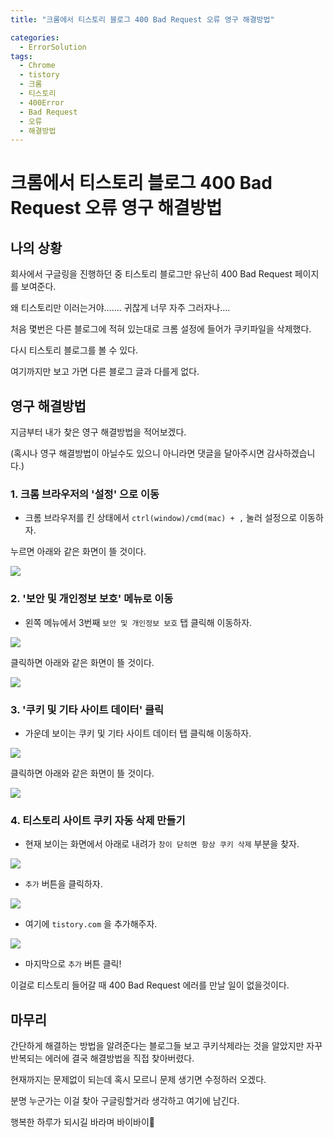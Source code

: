 ```yaml
---
title: "크롬에서 티스토리 블로그 400 Bad Request 오류 영구 해결방법"

categories:
  - ErrorSolution
tags:
  - Chrome
  - tistory
  - 크롬
  - 티스토리
  - 400Error
  - Bad Request
  - 오류
  - 해결방법
---
```

  
# 크롬에서 티스토리 블로그 400 Bad Request 오류 영구 해결방법

## 나의 상황

회사에서 구글링을 진행하던 중 티스토리 블로그만 유난히 400 Bad Request 페이지를 보여준다.

왜 티스토리만 이러는거야....... 귀찮게 너무 자주 그러자나....

처음 몇번은 다른 블로그에 적혀 있는대로 크롬 설정에 들어가 쿠키파일을 삭제했다.

다시 티스토리 블로그를 볼 수 있다.

여기까지만 보고 가면 다른 블로그 글과 다를게 없다.

## 영구 해결방법

지금부터 내가 찾은 영구 해결방법을 적어보겠다.

(혹시나 영구 해결방법이 아닐수도 있으니 아니라면 댓글을 달아주시면 감사하겠습니다.)

### 1. 크롬 브라우저의 '설정' 으로 이동

- 크롬 브라우저를 킨 상태에서 `ctrl(window)/cmd(mac) + ,` 눌러 설정으로 이동하자.

누르면 아래와 같은 화면이 뜰 것이다.

![](../../../assets/images/information/5a8c0696.png)

### 2. '보안 및 개인정보 보호' 메뉴로 이동

- 왼쪽 메뉴에서 3번째 `보안 및 개인정보 보호` 탭 클릭해 이동하자.

![](../../../assets/images/information/d39efbe1.png)

클릭하면 아래와 같은 화면이 뜰 것이다.

![](../../../assets/images/information/0ed736cc.png)

### 3. '쿠키 및 기타 사이트 데이터' 클릭

- 가운데 보이는 쿠키 및 기타 사이트 데이터 탭 클릭해 이동하자.

![](../../../assets/images/information/f060eff1.png)

클릭하면 아래와 같은 화면이 뜰 것이다.

![](../../../assets/images/information/acd38a8b.png)

### 4. 티스토리 사이트 쿠키 자동 삭제 만들기

- 현재 보이는 화면에서 아래로 내려가 `창이 닫히면 항상 쿠키 삭제` 부분을 찾자.

![](../../../assets/images/information/27db2b55.png)

- `추가` 버튼을 클릭하자.

![](../../../assets/images/information/fb607d7c.png)

- 여기에 `tistory.com` 을 추가해주자.

![](../../../assets/images/information/00c02d20.png)

- 마지막으로 `추가` 버튼 클릭!

이걸로 티스토리 들어갈 때 400 Bad Request 에러를 만날 일이 없을것이다.

## 마무리

간단하게 해결하는 방법을 알려준다는 블로그들 보고 쿠키삭제라는 것을 알았지만 자꾸 반복되는 에러에 결국 해결방법을
직접 찾아버렸다.

현재까지는 문제없이 되는데 혹시 모르니 문제 생기면 수정하러 오겠다.

분명 누군가는 이걸 찾아 구글링할거라 생각하고 여기에 남긴다.

행복한 하루가 되시길 바라며 바이바이👋

